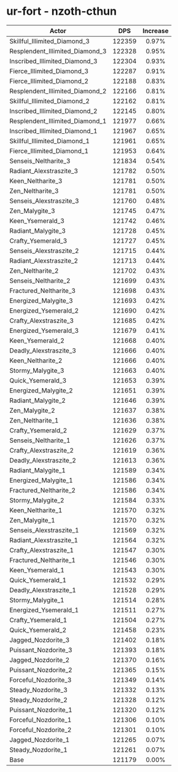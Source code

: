 # ur-fort - nzoth-cthun
| Actor | DPS | Increase |
|---|:---:|:---:|
|Skillful_Illimited_Diamond_3|122359|0.97%|
|Resplendent_Illimited_Diamond_3|122328|0.95%|
|Inscribed_Illimited_Diamond_3|122304|0.93%|
|Fierce_Illimited_Diamond_3|122287|0.91%|
|Fierce_Illimited_Diamond_2|122188|0.83%|
|Resplendent_Illimited_Diamond_2|122166|0.81%|
|Skillful_Illimited_Diamond_2|122162|0.81%|
|Inscribed_Illimited_Diamond_2|122145|0.80%|
|Resplendent_Illimited_Diamond_1|121977|0.66%|
|Inscribed_Illimited_Diamond_1|121967|0.65%|
|Skillful_Illimited_Diamond_1|121961|0.65%|
|Fierce_Illimited_Diamond_1|121953|0.64%|
|Senseis_Neltharite_3|121834|0.54%|
|Radiant_Alexstraszite_3|121782|0.50%|
|Keen_Neltharite_3|121781|0.50%|
|Zen_Neltharite_3|121781|0.50%|
|Senseis_Alexstraszite_3|121760|0.48%|
|Zen_Malygite_3|121745|0.47%|
|Keen_Ysemerald_3|121742|0.46%|
|Radiant_Malygite_3|121728|0.45%|
|Crafty_Ysemerald_3|121727|0.45%|
|Senseis_Alexstraszite_2|121715|0.44%|
|Radiant_Alexstraszite_2|121713|0.44%|
|Zen_Neltharite_2|121702|0.43%|
|Senseis_Neltharite_2|121699|0.43%|
|Fractured_Neltharite_3|121698|0.43%|
|Energized_Malygite_3|121693|0.42%|
|Energized_Ysemerald_2|121690|0.42%|
|Crafty_Alexstraszite_3|121685|0.42%|
|Energized_Ysemerald_3|121679|0.41%|
|Keen_Ysemerald_2|121668|0.40%|
|Deadly_Alexstraszite_3|121666|0.40%|
|Keen_Neltharite_2|121666|0.40%|
|Stormy_Malygite_3|121663|0.40%|
|Quick_Ysemerald_3|121653|0.39%|
|Energized_Malygite_2|121651|0.39%|
|Radiant_Malygite_2|121646|0.39%|
|Zen_Malygite_2|121637|0.38%|
|Zen_Neltharite_1|121636|0.38%|
|Crafty_Ysemerald_2|121629|0.37%|
|Senseis_Neltharite_1|121626|0.37%|
|Crafty_Alexstraszite_2|121619|0.36%|
|Deadly_Alexstraszite_2|121613|0.36%|
|Radiant_Malygite_1|121589|0.34%|
|Energized_Malygite_1|121586|0.34%|
|Fractured_Neltharite_2|121586|0.34%|
|Stormy_Malygite_2|121584|0.33%|
|Keen_Neltharite_1|121570|0.32%|
|Zen_Malygite_1|121570|0.32%|
|Senseis_Alexstraszite_1|121569|0.32%|
|Radiant_Alexstraszite_1|121564|0.32%|
|Crafty_Alexstraszite_1|121547|0.30%|
|Fractured_Neltharite_1|121546|0.30%|
|Keen_Ysemerald_1|121543|0.30%|
|Quick_Ysemerald_1|121532|0.29%|
|Deadly_Alexstraszite_1|121528|0.29%|
|Stormy_Malygite_1|121514|0.28%|
|Energized_Ysemerald_1|121511|0.27%|
|Crafty_Ysemerald_1|121504|0.27%|
|Quick_Ysemerald_2|121458|0.23%|
|Jagged_Nozdorite_3|121402|0.18%|
|Puissant_Nozdorite_3|121393|0.18%|
|Jagged_Nozdorite_2|121370|0.16%|
|Puissant_Nozdorite_2|121365|0.15%|
|Forceful_Nozdorite_3|121349|0.14%|
|Steady_Nozdorite_3|121332|0.13%|
|Steady_Nozdorite_2|121328|0.12%|
|Puissant_Nozdorite_1|121320|0.12%|
|Forceful_Nozdorite_1|121306|0.10%|
|Forceful_Nozdorite_2|121301|0.10%|
|Jagged_Nozdorite_1|121265|0.07%|
|Steady_Nozdorite_1|121261|0.07%|
|Base|121179|0.00%|
